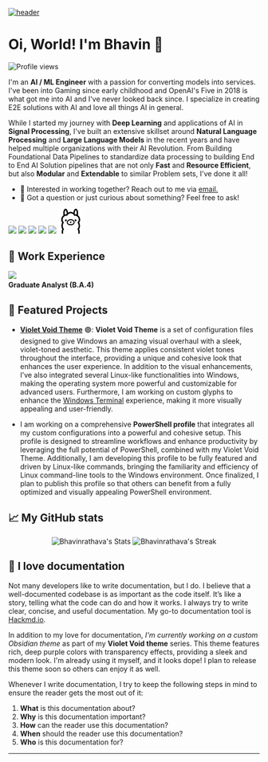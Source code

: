 [![header](./banner.png)](https://aar.one)

# Oi, World! I'm Bhavin 👋

![Profile views](https://komarev.com/ghpvc/?username=Bhavinrathava&label=Profile%20views&color=60598F&style=flat)

<div class="github-introduction">

I'm an **AI / ML Engineer** with a passion for converting models into services. I've been into Gaming since early childhood and OpenAI's Five in 2018 is what got me into AI and I've never looked back since. I specialize in creating E2E solutions with AI and love all things AI in general. 

While I started my journey with **Deep Learning** and applications of AI in **Signal Processing**, I've built an extensive skillset around **Natural Language Processing** and **Large Language Models** in the recent years and have helped multiple organizations with their AI Revolution. From Building Foundational Data Pipelines to standardize data processing to building End to End AI Solution pipelines that are not only **Fast** and **Resource Efficient**, but also **Modular** and **Extendable** to similar Problem sets, I've done it all!

</div>

- 💼 Interested in working together? Reach out to me via <a href="mailto:bhavinr9@gmail.com">email.</a>
- 💬 Got a question or just curious about something? Feel free to ask!

<div class="badges-intro">
<code><img width="10%" src="https://www.vectorlogo.zone/logos/springio/springio-ar21.svg"></code>
<code><img width="10%" src="https://www.vectorlogo.zone/logos/docker/docker-ar21.svg"></code>
<code><img width="10%" src="https://www.vectorlogo.zone/logos/jenkins/jenkins-ar21.svg"></code>
<code><img width="10%" src="https://www.vectorlogo.zone/logos/apache_kafka/apache_kafka-ar21.svg"></code>
<code><img width="10%" src="https://www.vectorlogo.zone/logos/amazon_aws/amazon_aws-ar21.svg"></code>
<code><img width="10%" src="./ollama-black.svg"></code>
</div>

## 💼 Work Experience
<code><img width="10%" src="https://www.vectorlogo.zone/logos/barclays/barclays-ar21.svg"> </code> **Graduate Analyst (B.A.4)**

## 🌟 Featured Projects

- **[Violet Void Theme](https://github.com/aaronedev/violet-void-theme)** 🟣: **Violet Void Theme** is a set of configuration files designed to give Windows an amazing visual overhaul with a sleek, violet-toned aesthetic. This theme applies consistent violet tones throughout the interface, providing a unique and cohesive look that enhances the user experience. In addition to the visual enhancements, I’ve also integrated several Linux-like functionalities into Windows, making the operating system more powerful and customizable for advanced users. Furthermore, I am working on custom glyphs to enhance the [Windows Terminal](https://github.com/microsoft/terminal) experience, making it more visually appealing and user-friendly.

- I am working on a comprehensive **PowerShell profile** that integrates all my custom configurations into a powerful and cohesive setup. This profile is designed to streamline workflows and enhance productivity by leveraging the full potential of PowerShell, combined with my Violet Void Theme. Additionally, I am developing this profile to be fully featured and driven by Linux-like commands, bringing the familiarity and efficiency of Linux command-line tools to the Windows environment. Once finalized, I plan to publish this profile so that others can benefit from a fully optimized and visually appealing PowerShell environment.

## 📈 My GitHub stats

<div class="badges-githubstats">
  <p align="center">
    <img src="https://github-readme-stats.vercel.app/api?username=Bhavinrathava&theme=tokyonight&show_icons=true&hide_border=true&count_private=true" alt="Bhavinrathava's Stats" height="165">
    <img src="https://github-readme-streak-stats.herokuapp.com/?user=Bhavinrathava&theme=tokyonight&hide_border=true" alt="Bhavinrathava's Streak" height="165">
  </p>
</div>

## 📃 I love documentation

Not many developers like to write documentation, but I do. I believe that a well-documented codebase is as important as the code itself. It’s like a story, telling what the code can do and how it works. I always try to write clear, concise, and useful documentation. My go-to documentation tool is <a href="https://hackmd.io/" target="_blank">Hackmd.io</a>.

In addition to my love for documentation, *I'm currently working on a custom Obsidian theme* as part of my **Violet Void theme** series. This theme features rich, deep purple colors with transparency effects, providing a sleek and modern look. I'm already using it myself, and it looks dope! I plan to release this theme soon so others can enjoy it as well.

Whenever I write documentation, I try to keep the following steps in mind to ensure the reader gets the most out of it:

1. **What** is this documentation about?
2. **Why** is this documentation important?
3. **How** can the reader use this documentation?
4. **When** should the reader use this documentation?
5. **Who** is this documentation for?


---
